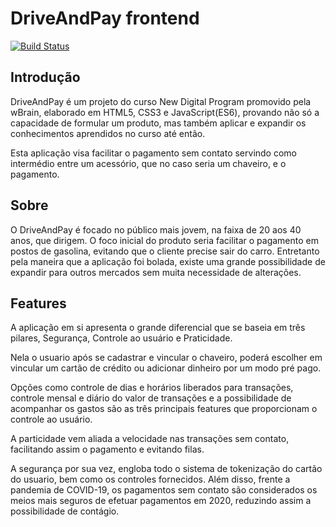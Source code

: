 # DriveAndPay frontend
[![Build Status](https://travis-ci.org/joaoigormatos/contacless_payment.svg?branch=master)](https://travis-ci.org/joaoigormatos/contacless_payment) 


## Introdução

DriveAndPay é um projeto do curso New Digital Program promovido pela wBrain, elaborado em HTML5, CSS3 e JavaScript(ES6), provando não só a capacidade de formular um produto, mas também aplicar e expandir os conhecimentos aprendidos no curso até então.

Esta aplicação visa facilitar o pagamento sem contato servindo como intermédio entre um acessório, que no caso seria um chaveiro, e o pagamento.


## Sobre

O DriveAndPay é focado no público mais jovem, na faixa de 20 aos 40 anos, que dirigem. O foco inicial do produto seria facilitar o pagamento em postos de gasolina, evitando que o cliente precise sair do carro. Entretanto pela maneira que a aplicação foi bolada, existe uma grande possibilidade de expandir para outros mercados sem muita necessidade de alterações.


## Features

A aplicação em si apresenta o grande diferencial que se baseia em três pilares, Segurança, Controle ao usuário e Praticidade.

Nela o usuario após se cadastrar e vincular o chaveiro, poderá escolher em vincular um cartão de crédito ou adicionar dinheiro por um modo pré pago.

Opções como controle de dias e horários liberados para transações, controle mensal e diário do valor de transações e a possibilidade de acompanhar os gastos são as três principais features que proporcionam o controle ao usuário.

A particidade vem aliada a velocidade nas transações sem contato, facilitando assim o pagamento e evitando filas.

A segurança por sua vez, engloba todo o sistema de tokenização do cartão do usuario, bem como os controles fornecidos. Além disso, frente a pandemia de COVID-19, os pagamentos sem contato são considerados os meios mais seguros de efetuar pagamentos em 2020, reduzindo assim a possibilidade de contágio.
